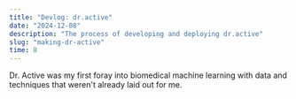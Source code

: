 ```yaml
---
title: "Devlog: dr.active"
date: "2024-12-08"
description: "The process of developing and deploying dr.active"
slug: "making-dr-active"
time: 8
---
```


Dr. Active was my first foray into biomedical machine learning with data and techniques that weren't already laid out for me.

